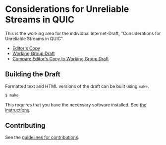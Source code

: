 # Considerations for Unreliable Streams in QUIC

This is the working area for the individual Internet-Draft, "Considerations for Unreliable Streams in QUIC".

* [Editor's Copy](https://philsbln.github.io/draft-tiesel-quic-unreliable-streams/#go.draft-tiesel-quic-unreliable-streams.html)
* [Working Group Draft](https://tools.ietf.org/html/draft-tiesel-quic-unreliable-streams)
* [Compare Editor's Copy to Working Group Draft](https://philsbln.github.io/draft-tiesel-quic-unreliable-streams/#go.draft-tiesel-quic-unreliable-streams.diff)

## Building the Draft

Formatted text and HTML versions of the draft can be built using `make`.

```sh
$ make
```

This requires that you have the necessary software installed.  See
[the instructions](https://github.com/martinthomson/i-d-template/blob/master/doc/SETUP.md).


## Contributing

See the
[guidelines for contributions](https://github.com/philsbln/draft-tiesel-quic-unreliable-streams/blob/master/CONTRIBUTING.md).
